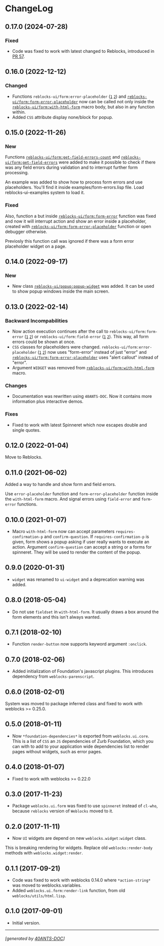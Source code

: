 <a id="x-28REBLOCKS-UI-DOCS-2FCHANGELOG-3A-40CHANGELOG-2040ANTS-DOC-2FLOCATIVES-3ASECTION-29"></a>

# ChangeLog

<a id="x-28REBLOCKS-UI-DOCS-2FCHANGELOG-3A-3A-7C0-2E17-2E0-7C-2040ANTS-DOC-2FLOCATIVES-3ASECTION-29"></a>

## 0.17.0 (2024-07-28)

<a id="fixed"></a>

### Fixed

* Code was fixed to work with latest changed to Reblocks, introduced in [PR 57][fff6].

<a id="x-28REBLOCKS-UI-DOCS-2FCHANGELOG-3A-3A-7C0-2E16-2E0-7C-2040ANTS-DOC-2FLOCATIVES-3ASECTION-29"></a>

## 0.16.0 (2022-12-12)

<a id="changed"></a>

### Changed

* Functions `reblocks-ui/form:error-placeholder` ([`1`][8637] [`2`][5578]) and [`reblocks-ui/form:form-error-placeholder`][3868] now
  can be called not only inside the [`reblocks-ui/form:with-html-form`][f976] macro body, but also in any
  function within.
* Added `CSS` attribute display none/block for popup.

<a id="x-28REBLOCKS-UI-DOCS-2FCHANGELOG-3A-3A-7C0-2E15-2E0-7C-2040ANTS-DOC-2FLOCATIVES-3ASECTION-29"></a>

## 0.15.0 (2022-11-26)

<a id="new"></a>

### New

Functions [`reblocks-ui/form:get-field-errors-count`][6059] and [`reblocks-ui/form:get-field-errors`][bcb5]
were added to make it possible to check if there was any field errors during validation
and to interrupt further form processing.

An example was added to show how to process form errors and use placeholders. You'll find
it inside examples/form-errors.lisp file. Load reblocks-ui-examples system to load it.

<a id="fixed"></a>

### Fixed

Also, function a but inside [`reblocks-ui/form:form-error`][ea04] function was fixed and now it
will interrupt action and show an error inside a placeholder, created with
[`reblocks-ui/form:form-error-placeholder`][3868] function or open debugger otherwise.

Previosly this function call was ignored if there was a form error placeholder widget on a page.

<a id="x-28REBLOCKS-UI-DOCS-2FCHANGELOG-3A-3A-7C0-2E14-2E0-7C-2040ANTS-DOC-2FLOCATIVES-3ASECTION-29"></a>

## 0.14.0 (2022-09-17)

<a id="new"></a>

### New

* New class [`reblocks-ui/popup:popup-widget`][50b7] was added.
  It can be used to show popup windows inside the main screen.

<a id="x-28REBLOCKS-UI-DOCS-2FCHANGELOG-3A-3A-7C0-2E13-2E0-7C-2040ANTS-DOC-2FLOCATIVES-3ASECTION-29"></a>

## 0.13.0 (2022-02-14)

<a id="backward-incompabilities"></a>

### Backward Incompabilities

* Now action execution continues after the call to `reblocks-ui/form:form-error` ([`1`][ea04] [`2`][3765])
  or `reblocks-ui/form:field-error` ([`1`][5162] [`2`][62fd]). This way, all form errors could be shown at once.
* `CSS` classes for placeholders were changed. `reblocks-ui/form:error-placeholder` ([`1`][8637] [`2`][5578])
  now uses "form-error" instead of just "error" and [`reblocks-ui/form:form-error-placeholder`][3868]
  uses "alert callout" instead of "error".
* Argument `WIDGET` was removed from [`reblocks-ui/form:with-html-form`][f976] macro.

<a id="changes"></a>

### Changes

* Documentation was rewritten using `40ANTS-DOC`. Now it contains
  more information plus interactive demos.

<a id="fixes"></a>

### Fixes

* Fixed to work with latest Spinneret which now escapes double
  and single quotes.

<a id="x-28REBLOCKS-UI-DOCS-2FCHANGELOG-3A-3A-7C0-2E12-2E0-7C-2040ANTS-DOC-2FLOCATIVES-3ASECTION-29"></a>

## 0.12.0 (2022-01-04)

Move to Reblocks.

<a id="x-28REBLOCKS-UI-DOCS-2FCHANGELOG-3A-3A-7C0-2E11-2E0-7C-2040ANTS-DOC-2FLOCATIVES-3ASECTION-29"></a>

## 0.11.0 (2021-06-02)

Added a way to handle and show form and field errors.

Use `error-placeholder` function and `form-error-placeholder` function
inside the `with-html-form` macro. And signal errors using `field-error`
and `form-error` functions.

<a id="x-28REBLOCKS-UI-DOCS-2FCHANGELOG-3A-3A-7C0-2E10-2E0-7C-2040ANTS-DOC-2FLOCATIVES-3ASECTION-29"></a>

## 0.10.0 (2021-01-07)

* Macro `with-html-form` now can accept parameters `requires-confirmation-p` and `confirm-question`.
  If `requires-confirmation-p` is given, form shows a popup asking if user really wants to execute an action.
  Argument `confirm-question` can accept a string or a forms for spinneret. They will be used to render
  the content of the popup.

<a id="x-28REBLOCKS-UI-DOCS-2FCHANGELOG-3A-3A-7C0-2E9-2E0-7C-2040ANTS-DOC-2FLOCATIVES-3ASECTION-29"></a>

## 0.9.0 (2020-01-31)

* `widget` was renamed to `ui-widget` and a deprecation warning was added.

<a id="x-28REBLOCKS-UI-DOCS-2FCHANGELOG-3A-3A-7C0-2E8-2E0-7C-2040ANTS-DOC-2FLOCATIVES-3ASECTION-29"></a>

## 0.8.0 (2018-05-04)

* Do not use `fieldset` in `with-html-form`. It usually draws a box
  around the form elements and this isn't always wanted.

<a id="x-28REBLOCKS-UI-DOCS-2FCHANGELOG-3A-3A-7C0-2E7-2E1-7C-2040ANTS-DOC-2FLOCATIVES-3ASECTION-29"></a>

## 0.7.1 (2018-02-10)

* Function `render-button` now supports keyword argument `:onclick`.

<a id="x-28REBLOCKS-UI-DOCS-2FCHANGELOG-3A-3A-7C0-2E7-2E0-7C-2040ANTS-DOC-2FLOCATIVES-3ASECTION-29"></a>

## 0.7.0 (2018-02-06)

* Added initialization of Foundation's javascript plugins.
  This introduces dependency from `weblocks-parenscript`.

<a id="x-28REBLOCKS-UI-DOCS-2FCHANGELOG-3A-3A-7C0-2E6-2E0-7C-2040ANTS-DOC-2FLOCATIVES-3ASECTION-29"></a>

## 0.6.0 (2018-02-01)

System was moved to package inferred class and fixed to work with
weblocks >= 0.25.0.

<a id="x-28REBLOCKS-UI-DOCS-2FCHANGELOG-3A-3A-7C0-2E5-2E0-7C-2040ANTS-DOC-2FLOCATIVES-3ASECTION-29"></a>

## 0.5.0 (2018-01-11)

* Now  `*foundation-dependencies*` is exported from
  `weblocks.ui.core`.
  This is a list of `CSS` an `JS` dependencies of Zurb Foundation,
  which you can with to add to your application wide dependencies
  list to render pages without widgets, such as error pages.

<a id="x-28REBLOCKS-UI-DOCS-2FCHANGELOG-3A-3A-7C0-2E4-2E0-7C-2040ANTS-DOC-2FLOCATIVES-3ASECTION-29"></a>

## 0.4.0 (2018-01-07)

* Fixed to work with weblocks >= 0.22.0

<a id="x-28REBLOCKS-UI-DOCS-2FCHANGELOG-3A-3A-7C0-2E3-2E0-7C-2040ANTS-DOC-2FLOCATIVES-3ASECTION-29"></a>

## 0.3.0 (2017-11-23)

* Package `weblocks.ui.form` was fixed to use `spinneret` instead of
  `cl-who`, because `reblocks` version of `Weblocks` moved to it.

<a id="x-28REBLOCKS-UI-DOCS-2FCHANGELOG-3A-3A-7C0-2E2-2E0-7C-2040ANTS-DOC-2FLOCATIVES-3ASECTION-29"></a>

## 0.2.0 (2017-11-11)

* Now `UI` widgets are depend on new `weblocks.widget:widget` class.

This is breaking rendering for widgets. Replace old `weblocks:render-body`
  methods with `weblocks.widget:render`.

<a id="x-28REBLOCKS-UI-DOCS-2FCHANGELOG-3A-3A-7C0-2E1-2E1-7C-2040ANTS-DOC-2FLOCATIVES-3ASECTION-29"></a>

## 0.1.1 (2017-09-21)

* Code was fixed to work with weblocks 0.14.0 where `*action-string*`
  was moved to weblocks.variables.
* Added `weblocks.ui.form:render-link` function, from old `weblocks/utils/html.lisp`.

<a id="x-28REBLOCKS-UI-DOCS-2FCHANGELOG-3A-3A-7C0-2E1-2E0-7C-2040ANTS-DOC-2FLOCATIVES-3ASECTION-29"></a>

## 0.1.0 (2017-09-01)

* Initial version.


[5578]: https://40ants.com/reblocks-ui/#x-28REBLOCKS-UI-2FFORM-3AERROR-PLACEHOLDER-20CLASS-29
[8637]: https://40ants.com/reblocks-ui/#x-28REBLOCKS-UI-2FFORM-3AERROR-PLACEHOLDER-20FUNCTION-29
[62fd]: https://40ants.com/reblocks-ui/#x-28REBLOCKS-UI-2FFORM-3AFIELD-ERROR-20CONDITION-29
[5162]: https://40ants.com/reblocks-ui/#x-28REBLOCKS-UI-2FFORM-3AFIELD-ERROR-20FUNCTION-29
[3765]: https://40ants.com/reblocks-ui/#x-28REBLOCKS-UI-2FFORM-3AFORM-ERROR-20CONDITION-29
[ea04]: https://40ants.com/reblocks-ui/#x-28REBLOCKS-UI-2FFORM-3AFORM-ERROR-20FUNCTION-29
[3868]: https://40ants.com/reblocks-ui/#x-28REBLOCKS-UI-2FFORM-3AFORM-ERROR-PLACEHOLDER-20FUNCTION-29
[bcb5]: https://40ants.com/reblocks-ui/#x-28REBLOCKS-UI-2FFORM-3AGET-FIELD-ERRORS-20FUNCTION-29
[6059]: https://40ants.com/reblocks-ui/#x-28REBLOCKS-UI-2FFORM-3AGET-FIELD-ERRORS-COUNT-20FUNCTION-29
[f976]: https://40ants.com/reblocks-ui/#x-28REBLOCKS-UI-2FFORM-3AWITH-HTML-FORM-20-2840ANTS-DOC-2FLOCATIVES-3AMACRO-29-29
[50b7]: https://40ants.com/reblocks-ui/#x-28REBLOCKS-UI-2FPOPUP-3APOPUP-WIDGET-20CLASS-29
[fff6]: https://github.com/40ants/reblocks/pull/57

* * *
###### [generated by [40ANTS-DOC](https://40ants.com/doc/)]
